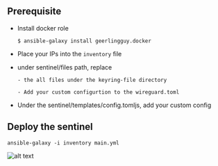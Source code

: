 ## Prerequisite


  - Install docker role

        $ ansible-galaxy install geerlingguy.docker

-   Place your IPs into the `inventory` file

- under sentinel/files path, replace

      - the all files under the keyring-file directory

      - Add your custom configurtion to the wireguard.toml

- Under the sentinel/templates/config.tomljs, add your custom config




## Deploy the sentinel

    ansible-galaxy -i inventory main.yml


   ![alt text](sens.gif)
